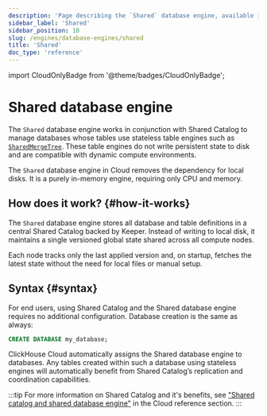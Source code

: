 ```yaml
---
description: 'Page describing the `Shared` database engine, available in ClickHouse Cloud'
sidebar_label: 'Shared'
sidebar_position: 10
slug: /engines/database-engines/shared
title: 'Shared'
doc_type: 'reference'
---
```


import CloudOnlyBadge from '@theme/badges/CloudOnlyBadge';

<CloudOnlyBadge/>

# Shared database engine

The `Shared` database engine works in conjunction with Shared Catalog to manage databases whose tables use stateless table engines such as [`SharedMergeTree`](/cloud/reference/shared-merge-tree).
These table engines do not write persistent state to disk and are compatible with dynamic compute environments.

The `Shared` database engine in Cloud removes the dependency for local disks. It is  a purely in-memory engine, requiring only CPU and memory.

## How does it work? {#how-it-works}

The `Shared` database engine stores all database and table definitions in a central Shared Catalog backed by Keeper. Instead of writing to local disk, it maintains a single versioned global state shared across all compute nodes.

Each node tracks only the last applied version and, on startup, fetches the latest state without the need for local files or manual setup.

## Syntax {#syntax}

For end users, using Shared Catalog and the Shared database engine requires no additional configuration. Database creation is the same as always:

```sql
CREATE DATABASE my_database;
```

ClickHouse Cloud automatically assigns the Shared database engine to databases. Any tables created within such a database using stateless engines will automatically benefit from Shared Catalog’s replication and coordination capabilities.

:::tip
For more information on Shared Catalog and it's benefits, see ["Shared catalog and shared database engine"](/cloud/reference/shared-catalog) in the Cloud reference section.
:::
